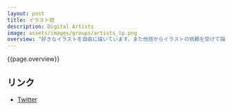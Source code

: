```yaml
---
layout: post
title: イラスト班
description: Digital Artists
image: assets/images/groups/artists_tp.png
overview: "好きなイラストを自由に描いています。また他班からイラストの依頼を受けて描いたり、コミケに参加したりもしています。今年はLive2Dなど描くことの枠を超えた講座も開催する予定です！"
---
```


{{page.overview}}

## リンク

- [Twitter](https://twitter.com/sokon_illust)
